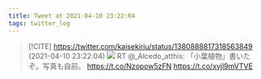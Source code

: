 ```yaml
---
title: Tweet at 2021-04-10 23:22:04
tags: twitter_log
---
```


> [!CITE] https://twitter.com/kaisekiriu/status/1380888817318563849 (2021-04-10 23:22:04)
> ![](https://twitter.com/kaisekiriu/status/1380888817318563849)
> RT @_Alcedo_atthis: 「小葉植物」書いたぞ。写真も自前。
> https://t.co/Nzopow5zFN https://t.co/xyjl9mVTVE
